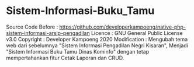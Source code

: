 # Sistem-Informasi-Buku_Tamu
Source Code Before : https://github.com/developerkampoeng/native-php-sistem-informasi-arsip-pengadilan
Licence : GNU General Public License v3.0
Copyright : Developer Kampoeng 2020
Modification : Mengubah tema web dari sebelumnya "Sistem Informasi Pengadilan Negri Kisaran", Menjadi "Sistem Informasi Buku Tamu Dinas Kominfo" dengan tetap mempertahankan fitur Cetak Laporan dan CRUD.
